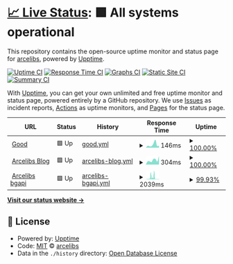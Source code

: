 # [📈 Live Status](https://up.arcelibs.com): <!--live status--> **🟩 All systems operational**

This repository contains the open-source uptime monitor and status page for [arcelibs](https://up.arcelibs.com), powered by [Upptime](https://github.com/upptime/upptime).

[![Uptime CI](https://github.com/arcelibs/upptime/workflows/Uptime%20CI/badge.svg)](https://github.com/arcelibs/upptime/actions?query=workflow%3A%22Uptime+CI%22)
[![Response Time CI](https://github.com/arcelibs/upptime/workflows/Response%20Time%20CI/badge.svg)](https://github.com/arcelibs/upptime/actions?query=workflow%3A%22Response+Time+CI%22)
[![Graphs CI](https://github.com/arcelibs/upptime/workflows/Graphs%20CI/badge.svg)](https://github.com/arcelibs/upptime/actions?query=workflow%3A%22Graphs+CI%22)
[![Static Site CI](https://github.com/arcelibs/upptime/workflows/Static%20Site%20CI/badge.svg)](https://github.com/arcelibs/upptime/actions?query=workflow%3A%22Static+Site+CI%22)
[![Summary CI](https://github.com/arcelibs/upptime/workflows/Summary%20CI/badge.svg)](https://github.com/arcelibs/upptime/actions?query=workflow%3A%22Summary+CI%22)

With [Upptime](https://upptime.js.org), you can get your own unlimited and free uptime monitor and status page, powered entirely by a GitHub repository. We use [Issues](https://github.com/arcelibs/upptime/issues) as incident reports, [Actions](https://github.com/arcelibs/upptime/actions) as uptime monitors, and [Pages](https://up.arcelibs.com) for the status page.

<!--start: status pages-->
<!-- This summary is generated by Upptime (https://github.com/upptime/upptime) -->
<!-- Do not edit this manually, your changes will be overwritten -->
<!-- prettier-ignore -->
| URL | Status | History | Response Time | Uptime |
| --- | ------ | ------- | ------------- | ------ |
| <img alt="" src="https://icons.duckduckgo.com/ip3/www.google.com.ico" height="13"> [Good](https://www.google.com) | 🟩 Up | [good.yml](https://github.com/Arcelibs/upptime/commits/HEAD/history/good.yml) | <details><summary><img alt="Response time graph" src="./graphs/good/response-time-week.png" height="20"> 146ms</summary><br><a href="https://up.arcelibs.com/history/good"><img alt="Response time 134" src="https://img.shields.io/endpoint?url=https%3A%2F%2Fraw.githubusercontent.com%2FArcelibs%2Fupptime%2FHEAD%2Fapi%2Fgood%2Fresponse-time.json"></a><br><a href="https://up.arcelibs.com/history/good"><img alt="24-hour response time 164" src="https://img.shields.io/endpoint?url=https%3A%2F%2Fraw.githubusercontent.com%2FArcelibs%2Fupptime%2FHEAD%2Fapi%2Fgood%2Fresponse-time-day.json"></a><br><a href="https://up.arcelibs.com/history/good"><img alt="7-day response time 146" src="https://img.shields.io/endpoint?url=https%3A%2F%2Fraw.githubusercontent.com%2FArcelibs%2Fupptime%2FHEAD%2Fapi%2Fgood%2Fresponse-time-week.json"></a><br><a href="https://up.arcelibs.com/history/good"><img alt="30-day response time 164" src="https://img.shields.io/endpoint?url=https%3A%2F%2Fraw.githubusercontent.com%2FArcelibs%2Fupptime%2FHEAD%2Fapi%2Fgood%2Fresponse-time-month.json"></a><br><a href="https://up.arcelibs.com/history/good"><img alt="1-year response time 134" src="https://img.shields.io/endpoint?url=https%3A%2F%2Fraw.githubusercontent.com%2FArcelibs%2Fupptime%2FHEAD%2Fapi%2Fgood%2Fresponse-time-year.json"></a></details> | <details><summary><a href="https://up.arcelibs.com/history/good">100.00%</a></summary><a href="https://up.arcelibs.com/history/good"><img alt="All-time uptime 100.00%" src="https://img.shields.io/endpoint?url=https%3A%2F%2Fraw.githubusercontent.com%2FArcelibs%2Fupptime%2FHEAD%2Fapi%2Fgood%2Fuptime.json"></a><br><a href="https://up.arcelibs.com/history/good"><img alt="24-hour uptime 100.00%" src="https://img.shields.io/endpoint?url=https%3A%2F%2Fraw.githubusercontent.com%2FArcelibs%2Fupptime%2FHEAD%2Fapi%2Fgood%2Fuptime-day.json"></a><br><a href="https://up.arcelibs.com/history/good"><img alt="7-day uptime 100.00%" src="https://img.shields.io/endpoint?url=https%3A%2F%2Fraw.githubusercontent.com%2FArcelibs%2Fupptime%2FHEAD%2Fapi%2Fgood%2Fuptime-week.json"></a><br><a href="https://up.arcelibs.com/history/good"><img alt="30-day uptime 100.00%" src="https://img.shields.io/endpoint?url=https%3A%2F%2Fraw.githubusercontent.com%2FArcelibs%2Fupptime%2FHEAD%2Fapi%2Fgood%2Fuptime-month.json"></a><br><a href="https://up.arcelibs.com/history/good"><img alt="1-year uptime 100.00%" src="https://img.shields.io/endpoint?url=https%3A%2F%2Fraw.githubusercontent.com%2FArcelibs%2Fupptime%2FHEAD%2Fapi%2Fgood%2Fuptime-year.json"></a></details>
| <img alt="" src="https://icons.duckduckgo.com/ip3/blog.arcelibs.com.ico" height="13"> [Arcelibs Blog](https://blog.arcelibs.com) | 🟩 Up | [arcelibs-blog.yml](https://github.com/Arcelibs/upptime/commits/HEAD/history/arcelibs-blog.yml) | <details><summary><img alt="Response time graph" src="./graphs/arcelibs-blog/response-time-week.png" height="20"> 304ms</summary><br><a href="https://up.arcelibs.com/history/arcelibs-blog"><img alt="Response time 298" src="https://img.shields.io/endpoint?url=https%3A%2F%2Fraw.githubusercontent.com%2FArcelibs%2Fupptime%2FHEAD%2Fapi%2Farcelibs-blog%2Fresponse-time.json"></a><br><a href="https://up.arcelibs.com/history/arcelibs-blog"><img alt="24-hour response time 558" src="https://img.shields.io/endpoint?url=https%3A%2F%2Fraw.githubusercontent.com%2FArcelibs%2Fupptime%2FHEAD%2Fapi%2Farcelibs-blog%2Fresponse-time-day.json"></a><br><a href="https://up.arcelibs.com/history/arcelibs-blog"><img alt="7-day response time 304" src="https://img.shields.io/endpoint?url=https%3A%2F%2Fraw.githubusercontent.com%2FArcelibs%2Fupptime%2FHEAD%2Fapi%2Farcelibs-blog%2Fresponse-time-week.json"></a><br><a href="https://up.arcelibs.com/history/arcelibs-blog"><img alt="30-day response time 334" src="https://img.shields.io/endpoint?url=https%3A%2F%2Fraw.githubusercontent.com%2FArcelibs%2Fupptime%2FHEAD%2Fapi%2Farcelibs-blog%2Fresponse-time-month.json"></a><br><a href="https://up.arcelibs.com/history/arcelibs-blog"><img alt="1-year response time 298" src="https://img.shields.io/endpoint?url=https%3A%2F%2Fraw.githubusercontent.com%2FArcelibs%2Fupptime%2FHEAD%2Fapi%2Farcelibs-blog%2Fresponse-time-year.json"></a></details> | <details><summary><a href="https://up.arcelibs.com/history/arcelibs-blog">100.00%</a></summary><a href="https://up.arcelibs.com/history/arcelibs-blog"><img alt="All-time uptime 100.00%" src="https://img.shields.io/endpoint?url=https%3A%2F%2Fraw.githubusercontent.com%2FArcelibs%2Fupptime%2FHEAD%2Fapi%2Farcelibs-blog%2Fuptime.json"></a><br><a href="https://up.arcelibs.com/history/arcelibs-blog"><img alt="24-hour uptime 100.00%" src="https://img.shields.io/endpoint?url=https%3A%2F%2Fraw.githubusercontent.com%2FArcelibs%2Fupptime%2FHEAD%2Fapi%2Farcelibs-blog%2Fuptime-day.json"></a><br><a href="https://up.arcelibs.com/history/arcelibs-blog"><img alt="7-day uptime 100.00%" src="https://img.shields.io/endpoint?url=https%3A%2F%2Fraw.githubusercontent.com%2FArcelibs%2Fupptime%2FHEAD%2Fapi%2Farcelibs-blog%2Fuptime-week.json"></a><br><a href="https://up.arcelibs.com/history/arcelibs-blog"><img alt="30-day uptime 100.00%" src="https://img.shields.io/endpoint?url=https%3A%2F%2Fraw.githubusercontent.com%2FArcelibs%2Fupptime%2FHEAD%2Fapi%2Farcelibs-blog%2Fuptime-month.json"></a><br><a href="https://up.arcelibs.com/history/arcelibs-blog"><img alt="1-year uptime 100.00%" src="https://img.shields.io/endpoint?url=https%3A%2F%2Fraw.githubusercontent.com%2FArcelibs%2Fupptime%2FHEAD%2Fapi%2Farcelibs-blog%2Fuptime-year.json"></a></details>
| <img alt="" src="https://icons.duckduckgo.com/ip3/imgapiphp.arcelibs.repl.co.ico" height="13"> [Arcelibs bgapi](https://imgapiphp.arcelibs.repl.co) | 🟩 Up | [arcelibs-bgapi.yml](https://github.com/Arcelibs/upptime/commits/HEAD/history/arcelibs-bgapi.yml) | <details><summary><img alt="Response time graph" src="./graphs/arcelibs-bgapi/response-time-week.png" height="20"> 2039ms</summary><br><a href="https://up.arcelibs.com/history/arcelibs-bgapi"><img alt="Response time 1732" src="https://img.shields.io/endpoint?url=https%3A%2F%2Fraw.githubusercontent.com%2FArcelibs%2Fupptime%2FHEAD%2Fapi%2Farcelibs-bgapi%2Fresponse-time.json"></a><br><a href="https://up.arcelibs.com/history/arcelibs-bgapi"><img alt="24-hour response time 389" src="https://img.shields.io/endpoint?url=https%3A%2F%2Fraw.githubusercontent.com%2FArcelibs%2Fupptime%2FHEAD%2Fapi%2Farcelibs-bgapi%2Fresponse-time-day.json"></a><br><a href="https://up.arcelibs.com/history/arcelibs-bgapi"><img alt="7-day response time 2039" src="https://img.shields.io/endpoint?url=https%3A%2F%2Fraw.githubusercontent.com%2FArcelibs%2Fupptime%2FHEAD%2Fapi%2Farcelibs-bgapi%2Fresponse-time-week.json"></a><br><a href="https://up.arcelibs.com/history/arcelibs-bgapi"><img alt="30-day response time 1761" src="https://img.shields.io/endpoint?url=https%3A%2F%2Fraw.githubusercontent.com%2FArcelibs%2Fupptime%2FHEAD%2Fapi%2Farcelibs-bgapi%2Fresponse-time-month.json"></a><br><a href="https://up.arcelibs.com/history/arcelibs-bgapi"><img alt="1-year response time 1732" src="https://img.shields.io/endpoint?url=https%3A%2F%2Fraw.githubusercontent.com%2FArcelibs%2Fupptime%2FHEAD%2Fapi%2Farcelibs-bgapi%2Fresponse-time-year.json"></a></details> | <details><summary><a href="https://up.arcelibs.com/history/arcelibs-bgapi">99.93%</a></summary><a href="https://up.arcelibs.com/history/arcelibs-bgapi"><img alt="All-time uptime 99.35%" src="https://img.shields.io/endpoint?url=https%3A%2F%2Fraw.githubusercontent.com%2FArcelibs%2Fupptime%2FHEAD%2Fapi%2Farcelibs-bgapi%2Fuptime.json"></a><br><a href="https://up.arcelibs.com/history/arcelibs-bgapi"><img alt="24-hour uptime 99.48%" src="https://img.shields.io/endpoint?url=https%3A%2F%2Fraw.githubusercontent.com%2FArcelibs%2Fupptime%2FHEAD%2Fapi%2Farcelibs-bgapi%2Fuptime-day.json"></a><br><a href="https://up.arcelibs.com/history/arcelibs-bgapi"><img alt="7-day uptime 99.93%" src="https://img.shields.io/endpoint?url=https%3A%2F%2Fraw.githubusercontent.com%2FArcelibs%2Fupptime%2FHEAD%2Fapi%2Farcelibs-bgapi%2Fuptime-week.json"></a><br><a href="https://up.arcelibs.com/history/arcelibs-bgapi"><img alt="30-day uptime 98.98%" src="https://img.shields.io/endpoint?url=https%3A%2F%2Fraw.githubusercontent.com%2FArcelibs%2Fupptime%2FHEAD%2Fapi%2Farcelibs-bgapi%2Fuptime-month.json"></a><br><a href="https://up.arcelibs.com/history/arcelibs-bgapi"><img alt="1-year uptime 99.35%" src="https://img.shields.io/endpoint?url=https%3A%2F%2Fraw.githubusercontent.com%2FArcelibs%2Fupptime%2FHEAD%2Fapi%2Farcelibs-bgapi%2Fuptime-year.json"></a></details>

<!--end: status pages-->

[**Visit our status website →**](https://up.arcelibs.com)

## 📄 License

- Powered by: [Upptime](https://github.com/upptime/upptime)
- Code: [MIT](./LICENSE) © [arcelibs](https://up.arcelibs.com)
- Data in the `./history` directory: [Open Database License](https://opendatacommons.org/licenses/odbl/1-0/)
